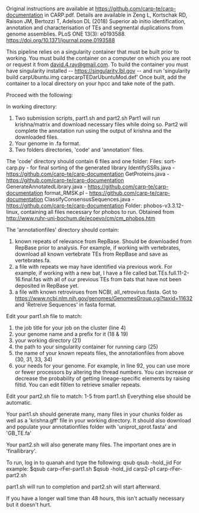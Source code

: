 Original instructions are available at https://github.com/carp-te/carp-documentation in CARP.pdf. 
Details are available in Zeng L, Kortschak RD, Raison JM, Bertozzi T, Adelson DL (2018) 
Superior ab initio identification, annotation and characterisation of TEs and segmental 
duplications from genome assemblies. PLoS ONE 13(3): e0193588. 
https://doi.org/10.1371/journal.pone.0193588


This pipeline relies on a singularity container that must be built prior to working.
You must build the container on a computer on which you are root or request it 
from david.4.ray@gmail.com. 
To build the container you must have singularity installed 
-- https://singularity.lbl.gov -- 
and run 'singularity build carpUbuntu.img carpcarpTEDarUbuntuMod.def'
Once built, add the container to a local directory on your hpcc and take note of the path. 

Proceed with the following: 

In working directory:
1. Two submission scripts, part1.sh and part2.sh
Part1 will run krishna/matrix and download necessary files while doing so. 
Part2 will complete the annotation run using the output of krishna and the downloaded files.
2. Your genome in .fa format.
3. Two folders directories, 'code' and 'annotation' files.

The 'code' directory should contain 6 files and one folder:
Files:
sort-carp.py - for final sorting of the generated library
IdentifySSRs.java - https://github.com/carp-te/carp-documentation
GetProteins.java - https://github.com/carp-te/carp-documentation
GenerateAnnotatedLibrary.java - https://github.com/carp-te/carp-documentation
format_RMSK.pl - https://github.com/carp-te/carp-documentation
ClassifyConsensusSequences.java - https://github.com/carp-te/carp-documentation
Folder:
phobos-v3.3.12-linux, containing all files necessary for phobos to run. Obtained from http://www.ruhr-uni-bochum.de/ecoevo/cm/cm_phobos.htm

The 'annotationfiles' directory should contain:
1. known repeats of relevance from RepBase. Should be downloaded from RepBase prior to analysis. For example, if working with vertebrates, download all known vertebrate TEs from RepBase and save as vertebrates.fa. 
2. a file with repeats we may have identified via previous work. For example, if working with a new bat, I have a file called bat.TEs.full.11-2-16.final.fas with all of our previous TEs from bats that have not been deposited in RepBase yet.
3. a file with known retrovirues from NCBI, all_retrovirus.fasta. Got to https://www.ncbi.nlm.nih.gov/genomes/GenomesGroup.cgi?taxid=11632 and 'Retreive Sequences' in fasta format. 

Edit your part1.sh file to match:
1. the job title for your job on the cluster (line 4)
2. your genome name and a prefix for it (18 & 19)
3. your working directory (21)
4. the path to your singularity container for running carp (25)
5. the name of your known repeats files, the annotationfiles from above (30, 31, 33, 34)
6. your needs for your genome. For example, in line 92, you can use more or fewer processors by altering the thread numbers. You can increase or decrease the probability of getting lineage-specific elements by raising filtid. You can edit filtlen to retrieve smaller repeats.

Edit your part2.sh file to match:
1-5 from part1.sh
Everything else should be automatic.

Your part1.sh should generate many, many files in your chunks folder as well as a 'krishna.gff' file in your working directory. It should also download and populate your annotationfiles folder with 'uniprot_sprot.fasta' and 'GB_TE.fa'

Your part2.sh will also generate many files. The important ones are in 'finallibrary'.

To run, log in to quanah and type the following:
qsub <name of your part1.sh>
qsub -hold_jid <name the job title in part1.sh> <name of your part2.sh>
For example:
$qsub carp-rFer-part1.sh
$qsub -hold_jid carp2-p1 carp-rFer-part2.sh

part1.sh will run to completion and part2.sh will start afterward.

If you have a longer wall time than 48 hours, this isn't actually necessary but it doesn't hurt.

